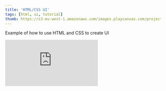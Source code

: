 ```yaml
---
title: 'HTML/CSS UI'
tags: [html, ui, tutorial]
thumb: https://s3-eu-west-1.amazonaws.com/images.playcanvas.com/projects/12/443090/3B31E1-image-75.jpg
---
```


Example of how to use HTML and CSS to create UI

<div className="iframe-container">
    <iframe loading="lazy" src="https://playcanv.as/p/B4W3iveA/" title="HTML/CSS UI" webkitallowfullscreen="true" mozallowfullscreen="true" allow="autoplay" allowfullscreen="true" allowvr="" scrolling="no" frameborder="0" />
</div>
